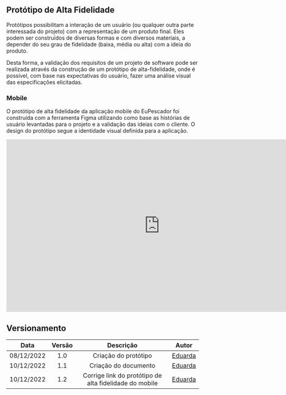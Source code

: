 ## Protótipo de Alta Fidelidade 

Protótipos possibilitam a interação de um usuário (ou qualquer outra parte interessada do projeto)
com a representação de um produto final. Eles podem ser construídos de diversas formas e com diversos materiais,
a depender do seu grau de fidelidade (baixa, média ou alta) com a ideia do produto.

Desta forma, a validação dos requisitos de um projeto de software pode ser realizada através da construção de um
protótipo de alta-fidelidade, onde é possível, com base nas expectativas do usuário, fazer uma análise visual das especificações elicitadas.

### Mobile

O protótipo de alta fidelidade da aplicação mobile do EuPescador foi construída com a ferramenta Figma utilizando como base as histórias de usuário
levantadas para o projeto e a validação das ideias com o cliente. O design do protótipo segue a identidade visual definida para a aplicação.

<iframe style="border: 1px solid rgba(0, 0, 0, 0.1);" width="800" height="450" src="https://www.figma.com/embed?embed_host=share&url=https%3A%2F%2Fwww.figma.com%2Ffile%2FQt5E7A5TRoKOXZSPC5aGGC%2FEuPescadorMobile%3Fnode-id%3D0%253A1%26t%3Da6PrrLPU5zLl12nK-1" allowfullscreen></iframe>

## Versionamento

|    Data    | Versão |      Descrição       |                                                               Autor                                                               |
| :--------: | :----: | :------------------: | :-------------------------------------------------------------------------------------------------------------------------------: |
| 08/12/2022 |  1.0   | Criação do protótipo | [Eduarda](https://github.com/ServidioEC) |
| 10/12/2022 |  1.1   | Criação do documento | [Eduarda](https://github.com/ServidioEC) |
| 10/12/2022 |  1.2   | Corrige link do protótipo de alta fidelidade do mobile | [Eduarda](https://github.com/ServidioEC) |

